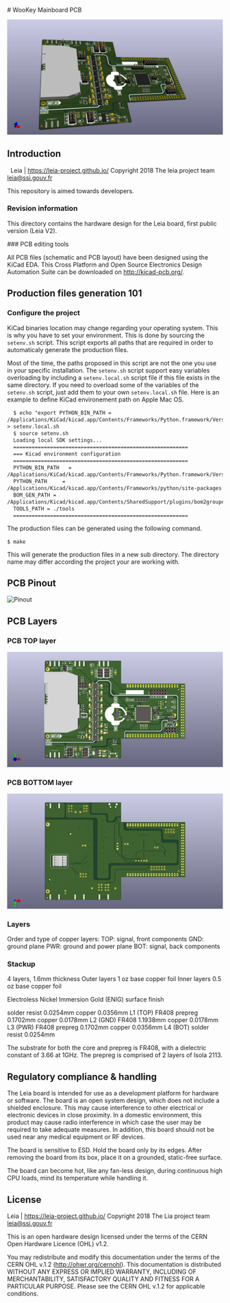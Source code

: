 # WooKey Mainboard PCB

![Pinout](./imgs/leia-motherboard-3D.png)


## Introduction

 
Leia | https://leia-project.github.io/
Copyright 2018 The leia project team <leia@ssi.gouv.fr>

This repository is aimed towards developers.


### Revision information

This directory contains the hardware design for the Leia board, first public version (Leia V2).


### PCB editing tools

All PCB files (schematic and PCB layout) have been designed using the KiCad EDA.
This Cross Platform and Open Source Electronics Design Automation Suite can be downloaded
on http://kicad-pcb.org/.


## Production files generation 101

### Configure the project

KiCad binaries location may change regarding your operating system.
This is why you have to set your environment.
This is done by sourcing the `setenv.sh` script. This script exports
all paths that are required in order to automaticaly generate the production files.


Most of the time, the paths proposed in this script are not the one you use in your specific installation.
The `setenv.sh` script support easy variables overloading by including a `setenv.local.sh` script file if this file exists in the same directory.
If you need to overload some of the variables of the `setenv.sh` script, just add them to your own `setenv.local.sh` file.
Here is an example to define KiCad environement path on Apple Mac OS.

```
  $ echo "export PYTHON_BIN_PATH = /Applications/KiCad/kicad.app/Contents/Frameworks/Python.framework/Versions/2.7/bin/python" > setenv.local.sh
  $ source setenv.sh
  Loading local SDK settings...
  =========================================================
  === Kicad environment configuration
  =========================================================
  PYTHON_BIN_PATH   = /Applications/KiCad/kicad.app/Contents/Frameworks/Python.framework/Versions/2.7/bin/python
  PYTHON_PATH     = /Applications/Kicad/kicad.app/Contents/Frameworks/python/site-packages
  BOM_GEN_PATH = /Applications/Kicad/kicad.app/Contents/SharedSupport/plugins/bom2grouped_csv.xsl
  TOOLS_PATH = ./tools
  =========================================================
```

The production files can be generated using the following command.

```
$ make
```

This will generate the production files in a new sub directory.
The directory name may differ according the project your are working with.


## PCB Pinout

![Pinout](./imgs/leia-motherboard-top-pinout.png)


## PCB Layers

### PCB TOP layer

![TOP](./imgs/leia-motherboard-top.png)

### PCB BOTTOM layer

![BOT](./imgs/leia-motherboard-bot.png)


### Layers

Order and type of copper layers:
  TOP:  signal, front components
  GND:  ground plane
  PWR:  ground and power plane
  BOT:  signal, back components


### Stackup
4 layers, 1.6mm thickness
Outer layers 1 oz base copper foil
Inner layers 0.5 oz base copper foil

Electroless Nickel Immersion Gold (ENIG) surface finish

solder resist   0.0254mm
copper          0.0356mm    L1 (TOP)
FR408 prepreg   0.1702mm
copper          0.0178mm    L2 (GND)
FR408           1.1938mm
copper          0.0178mm    L3 (PWR)
FR408 prepreg   0.1702mm
copper          0.0356mm    L4 (BOT)
solder resist   0.0254mm

The substrate for both the core and prepreg is FR408,
with a dielectric constant of 3.66 at 1GHz.
The prepreg is comprised of 2 layers of Isola 2113.


## Regulatory compliance & handling

The Leia board is intended for use as a development platform for hardware
or software. The board is an open system design, which does not include a
shielded enclosure. This may cause interference to other electrical or
electronic devices in close proximity. In a domestic environment, this product
may cause radio interference in which case the user may be required to take
adequate measures. In addition, this board should not be used near any medical
equipment or RF devices.

The board is sensitive to ESD. Hold the board only by its edges. After removing
the board from its box, place it on a grounded, static-free surface.

The board can become hot, like any fan-less design, during continuous high CPU
loads, mind its temperature while handling it.

## License

Leia | https://leia-project.github.io/
Copyright 2018 The Lia project team <leia@ssi.gouv.fr>

This is an open hardware design licensed under the terms of the CERN Open
Hardware Licence (OHL) v1.2.

You may redistribute and modify this documentation under the terms of the CERN
OHL v.1.2 (http://ohwr.org/cernohl). This documentation is distributed WITHOUT
ANY EXPRESS OR IMPLIED WARRANTY, INCLUDING OF MERCHANTABILITY, SATISFACTORY
QUALITY AND FITNESS FOR A PARTICULAR PURPOSE. Please see the CERN OHL v.1.2 for
applicable conditions.
